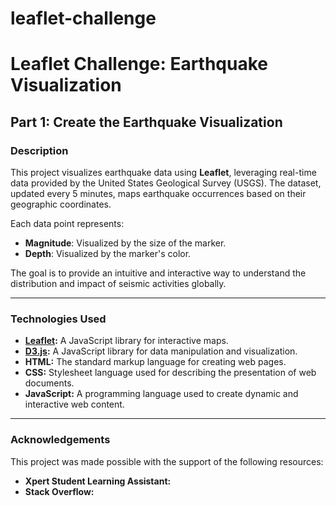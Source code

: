 # leaflet-challenge

# Leaflet Challenge: Earthquake Visualization

## Part 1: Create the Earthquake Visualization

### Description

This project visualizes earthquake data using **Leaflet**, leveraging real-time data provided by the United States Geological Survey (USGS). The dataset, updated every 5 minutes, maps earthquake occurrences based on their geographic coordinates. 

Each data point represents:
- **Magnitude**: Visualized by the size of the marker.
- **Depth**: Visualized by the marker's color.

The goal is to provide an intuitive and interactive way to understand the distribution and impact of seismic activities globally.

---

### Technologies Used

- **[Leaflet](https://leafletjs.com/):** A JavaScript library for interactive maps.
- **[D3.js](https://d3js.org/):** A JavaScript library for data manipulation and visualization.
- **HTML:** The standard markup language for creating web pages.
- **CSS:** Stylesheet language used for describing the presentation of web documents.
- **JavaScript:** A programming language used to create dynamic and interactive web content.

---

### Acknowledgements

This project was made possible with the support of the following resources:

- **Xpert Student Learning Assistant:** 
- **Stack Overflow:** 